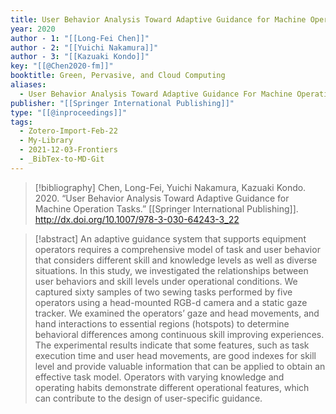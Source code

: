 ```yaml
---
title: User Behavior Analysis Toward Adaptive Guidance for Machine Operation Tasks
year: 2020
author - 1: "[[Long-Fei Chen]]"
author - 2: "[[Yuichi Nakamura]]"
author - 3: "[[Kazuaki Kondo]]"
key: "[[@Chen2020-fm]]"
booktitle: Green, Pervasive, and Cloud Computing
aliases:
  - User Behavior Analysis Toward Adaptive Guidance For Machine Operation Tasks
publisher: "[[Springer International Publishing]]"
type: "[[@inproceedings]]"
tags:
  - Zotero-Import-Feb-22
  - My-Library
  - 2021-12-03-Frontiers
  - _BibTex-to-MD-Git
---
```


> [!bibliography]
> Chen, Long-Fei, Yuichi Nakamura, Kazuaki Kondo. 2020. “User Behavior Analysis Toward Adaptive Guidance for Machine Operation Tasks.” [[Springer International Publishing]]. http://dx.doi.org/10.1007/978-3-030-64243-3_22

> [!abstract]
> An adaptive guidance system that supports equipment operators requires a comprehensive model of task and user behavior that considers different skill and knowledge levels as well as diverse situations. In this study, we investigated the relationships between user behaviors and skill levels under operational conditions. We captured sixty samples of two sewing tasks performed by five operators using a head-mounted RGB-d camera and a static gaze tracker. We examined the operators’ gaze and head movements, and hand interactions to essential regions (hotspots) to determine behavioral differences among continuous skill improving experiences. The experimental results indicate that some features, such as task execution time and user head movements, are good indexes for skill level and provide valuable information that can be applied to obtain an effective task model. Operators with varying knowledge and operating habits demonstrate different operational features, which can contribute to the design of user-specific guidance.
